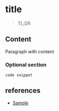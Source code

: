 # title
> TL;DR

## Content

Paragraph with content

### Optional section

```
code snippet
```

## references

- [Sample](https://github.com)